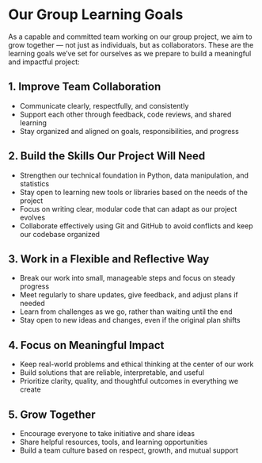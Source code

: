 # Our Group Learning Goals

As a capable and committed team working on our group project, we aim to grow
together — not just as individuals, but as collaborators. These are the
learning goals we’ve set for ourselves as we prepare to build a meaningful and
impactful project:
## 1. Improve Team Collaboration

- Communicate clearly, respectfully, and consistently  
- Support each other through feedback, code reviews, and shared learning  
- Stay organized and aligned on goals, responsibilities, and progress  

## 2. Build the Skills Our Project Will Need

- Strengthen our technical foundation in Python, data manipulation, and
  statistics  
- Stay open to learning new tools or libraries based on the needs of the
  project  
- Focus on writing clear, modular code that can adapt as our project evolves  
- Collaborate effectively using Git and GitHub to avoid conflicts and keep our
  codebase organized  

## 3. Work in a Flexible and Reflective Way

- Break our work into small, manageable steps and focus on steady progress  
- Meet regularly to share updates, give feedback, and adjust plans if needed  
- Learn from challenges as we go, rather than waiting until the end  
- Stay open to new ideas and changes, even if the original plan shifts  

## 4. Focus on Meaningful Impact

- Keep real-world problems and ethical thinking at the center of our work  
- Build solutions that are reliable, interpretable, and useful  
- Prioritize clarity, quality, and thoughtful outcomes in everything we create  

## 5. Grow Together

- Encourage everyone to take initiative and share ideas  
- Share helpful resources, tools, and learning opportunities  
- Build a team culture based on respect, growth, and mutual support




